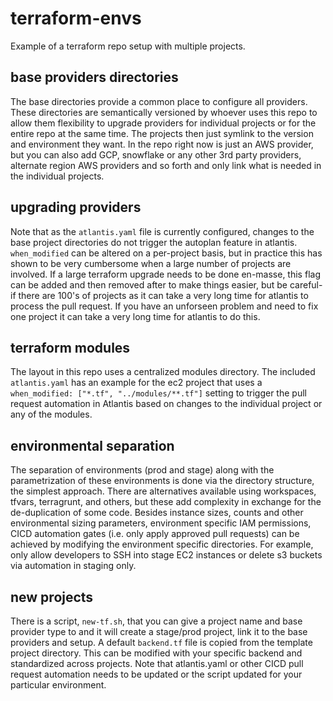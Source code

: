 # terraform-envs
Example of a terraform repo setup with multiple projects.

## base providers directories
The base directories provide a common place to configure all providers.  These directories are semantically versioned by whoever uses this repo to allow them flexibility to upgrade providers for individual projects or for the entire repo at the same time.  The projects then just symlink to the version and environment they want.  In the repo right now is just an AWS provider, but you can also add GCP, snowflake or any other 3rd party providers, alternate region AWS providers and so forth and only link what is needed in the individual projects.

## upgrading providers
Note that as the `atlantis.yaml` file is currently configured, changes to the base project directories do not trigger the autoplan feature in atlantis.  `when_modified` can be altered on a per-project basis, but in practice this has shown to be very cumbersome when a large number of projects are involved.  If a large terraform upgrade needs to be done en-masse, this flag can be added and then removed after to make things easier, but be careful- if there are 100's of projects as it can take a very long time for atlantis to process the pull request.  If you have an unforseen problem and need to fix one project it can take a very long time for atlantis to do this.

## terraform modules
The layout in this repo uses a centralized modules directory.  The included `atlantis.yaml` has an example for the ec2 project that uses a `when_modified: ["*.tf", "../modules/**.tf"]` setting to  trigger the pull request automation in Atlantis based on changes to the individual project or any of the modules.  

## environmental separation
The separation of environments (prod and stage) along with the parametrization of these environments is done via the directory structure, the simplest approach.  There are alternatives available using workspaces, tfvars, terragrunt, and others, but these add complexity in exchange for the de-duplication of some code.  Besides instance sizes, counts and other environmental sizing parameters, environment specific IAM permissions, CICD automation gates (i.e. only apply approved pull requests) can be achieved by modifying the environment specific directories.  For example, only allow developers to SSH into stage EC2 instances or delete s3 buckets via automation in staging only.

## new projects
There is a script, `new-tf.sh`, that you can give a project name and base provider type to and it will create a stage/prod project, link it to the base providers and setup.  A default `backend.tf` file is copied from the template project directory.  This can be modified with your specific backend and standardized across projects.  Note that atlantis.yaml or other CICD pull request automation needs to be updated or the script updated for your particular environment.
